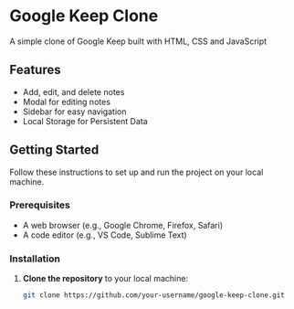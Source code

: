 # Google Keep Clone

A simple clone of Google Keep built with HTML, CSS and JavaScript

## Features

- Add, edit, and delete notes
- Modal for editing notes
- Sidebar for easy navigation
- Local Storage for Persistent Data

## Getting Started

Follow these instructions to set up and run the project on your local machine.

### Prerequisites

- A web browser (e.g., Google Chrome, Firefox, Safari)
- A code editor (e.g., VS Code, Sublime Text)

### Installation

1. **Clone the repository** to your local machine:
   ```bash
   git clone https://github.com/your-username/google-keep-clone.git
   ```
